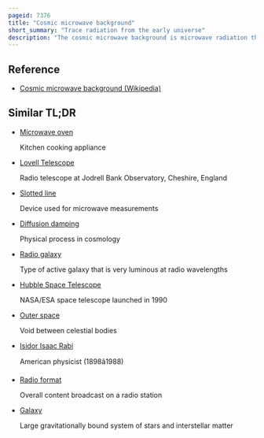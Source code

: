 ```yaml
---
pageid: 7376
title: "Cosmic microwave background"
short_summary: "Trace radiation from the early universe"
description: "The cosmic microwave background is microwave radiation that fills all space in the observable universe. It is a remnant that provides an important source of data on the primordial universe. The Space between Stars and Galaxies is nearly completely dark with a standard optical Telescope. However a sufficiently sensitive Radio Telescope detects a Faint Background Glow that is almost uniform and is not associated with any Star Galaxy or other Object. This Glow is strongest in the microwave Part of the Radio Spectrum. The accidental Discovery of the Cmb by the american Radio Astronomers arno Penzias and robert Wilson in 1965 was the Culmination of Work initiated in the 1940S."
---
```


## Reference

- [Cosmic microwave background (Wikipedia)](https://en.wikipedia.org/?curid=7376)

## Similar TL;DR

- [Microwave oven](/tldr/en/microwave-oven)

  Kitchen cooking appliance

- [Lovell Telescope](/tldr/en/lovell-telescope)

  Radio telescope at Jodrell Bank Observatory, Cheshire, England

- [Slotted line](/tldr/en/slotted-line)

  Device used for microwave measurements

- [Diffusion damping](/tldr/en/diffusion-damping)

  Physical process in cosmology

- [Radio galaxy](/tldr/en/radio-galaxy)

  Type of active galaxy that is very luminous at radio wavelengths

- [Hubble Space Telescope](/tldr/en/hubble-space-telescope)

  NASA/ESA space telescope launched in 1990

- [Outer space](/tldr/en/outer-space)

  Void between celestial bodies

- [Isidor Isaac Rabi](/tldr/en/isidor-isaac-rabi)

  American physicist (1898â1988)

- [Radio format](/tldr/en/radio-format)

  Overall content broadcast on a radio station

- [Galaxy](/tldr/en/galaxy)

  Large gravitationally bound system of stars and interstellar matter
